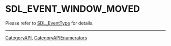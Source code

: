 # SDL_EVENT_WINDOW_MOVED

Please refer to [SDL_EventType](SDL_EventType) for details.

----
[CategoryAPI](CategoryAPI), [CategoryAPIEnumerators](CategoryAPIEnumerators)

